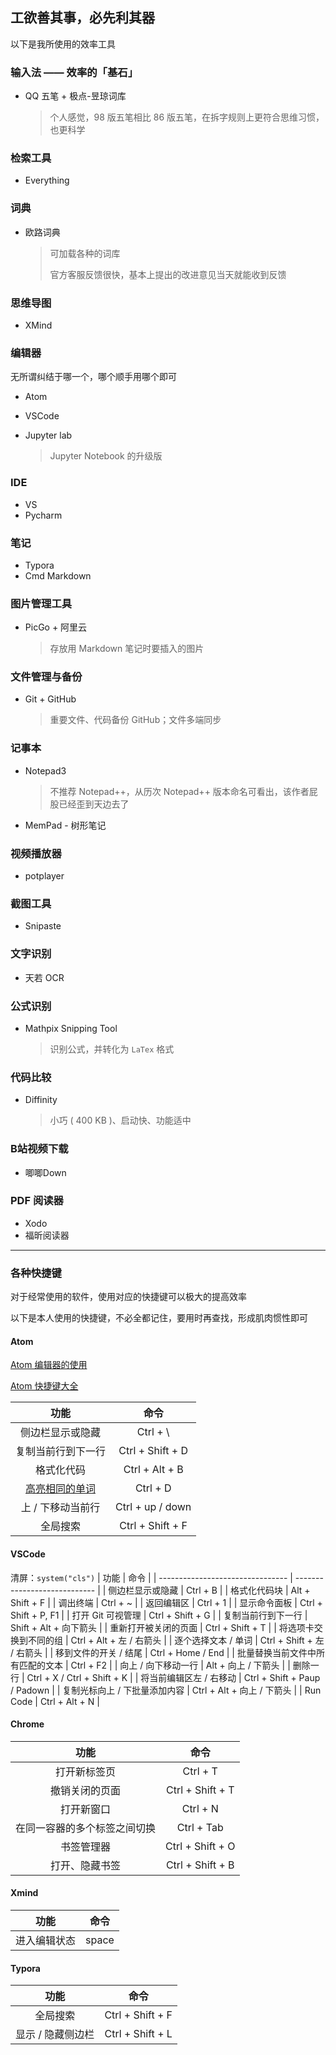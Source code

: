 ## 工欲善其事，必先利其器

以下是我所使用的效率工具

### 输入法 —— 效率的「基石」

- QQ 五笔 + 极点-昱琼词库

  > 个人感觉，98 版五笔相比 86 版五笔，在拆字规则上更符合思维习惯，也更科学

### 检索工具

- Everything

### 词典

- 欧路词典

  > 可加载各种的词库
  >
  > 官方客服反馈很快，基本上提出的改进意见当天就能收到反馈

### 思维导图

- XMind

### 编辑器

无所谓纠结于哪一个，哪个顺手用哪个即可

- Atom

- VSCode

- Jupyter lab

  > Jupyter Notebook 的升级版

### IDE

- VS
- Pycharm

### 笔记

- Typora
- Cmd Markdown

### 图片管理工具

- PicGo + 阿里云

  > 存放用 Markdown 笔记时要插入的图片

### 文件管理与备份

- Git + GitHub

  > 重要文件、代码备份 GitHub；文件多端同步

### 记事本

- Notepad3

  > 不推荐 Notepad++，从历次 Notepad++ 版本命名可看出，该作者屁股已经歪到天边去了

- MemPad - 树形笔记

### 视频播放器

- potplayer

### 截图工具

- Snipaste

### 文字识别

- 天若 OCR

### 公式识别

- Mathpix Snipping Tool

  > 识别公式，并转化为 `LaTex` 格式

### 代码比较

- Diffinity

  > 小巧 ( 400 KB )、启动快、功能适中

### B站视频下载

- 唧唧Down

### PDF 阅读器

- Xodo
- 福昕阅读器

---


### 各种快捷键

对于经常使用的软件，使用对应的快捷键可以极大的提高效率

以下是本人使用的快捷键，不必全都记住，要用时再查找，形成肌肉惯性即可

#### Atom
[Atom 编辑器的使用](https://www.cnblogs.com/zhaohongtian/p/6807121.html)

[Atom 快捷键大全](https://www.jianshu.com/p/c025fa360bbe)


|功能 | 命令 |
| :-: | :-: |
|侧边栏显示或隐藏 | Ctrl + \ |
|复制当前行到下一行 | Ctrl + Shift + D |
|格式化代码 | Ctrl + Alt + B |
|[高亮相同的单词](https://daijiang.name/en/2015/04/10/useful-atom-shortcuts/) | Ctrl + D |
| 上 / 下移动当前行 | Ctrl + up / down |
| 全局搜索 | Ctrl + Shift + F |

#### VSCode

清屏：`system("cls")`
| 功能                             | 命令                         |
| -------------------------------- | ---------------------------- |
| 侧边栏显示或隐藏                 | Ctrl + B                     |
| 格式化代码块                     | Alt + Shift + F              |
| 调出终端                         | Ctrl + ~                     |
| 返回编辑区                       | Ctrl + 1                     |
| 显示命令面板                     | Ctrl + Shift + P, F1         |
| 打开 Git 可视管理                | Ctrl + Shift + G             |
| 复制当前行到下一行               | Shift + Alt + 向下箭头       |
| 重新打开被关闭的页面             | Ctrl + Shift + T             |
| 将选项卡交换到不同的组           | Ctrl + Alt + 左 / 右箭头     |
| 逐个选择文本 / 单词              | Ctrl + Shift + 左 / 右箭头   |
| 移到文件的开关 / 结尾            | Ctrl + Home / End            |
| 批量替换当前文件中所有匹配的文本 | Ctrl + F2                    |
| 向上 / 向下移动一行              | Alt + 向上 / 下箭头          |
| 删除一行                         | Ctrl + X / Ctrl + Shift + K  |
| 将当前编辑区左 / 右移动          | Ctrl + Shift + Paup / Padown |
| 复制光标向上 / 下批量添加内容    | Ctrl + Alt + 向上 / 下箭头   |
| Run Code                         | Ctrl + Alt + N               |

#### Chrome

|             功能             |       命令       |
| :--------------------------: | :--------------: |
|         打开新标签页         |     Ctrl + T     |
|        撤销关闭的页面        | Ctrl + Shift + T |
|          打开新窗口          |     Ctrl + N     |
| 在同一容器的多个标签之间切换 |    Ctrl + Tab    |
|          书签管理器          | Ctrl + Shift + O |
|        打开、隐藏书签        | Ctrl + Shift + B |


#### Xmind
|     功能     | 命令  |
| :----------: | :---: |
| 进入编辑状态 | space |


#### Typora 

|       功能        |       命令       |
| :---------------: | :--------------: |
|     全局搜索      | Ctrl + Shift + F |
| 显示 / 隐藏侧边栏 | Ctrl + Shift + L |
